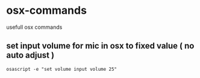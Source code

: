 # osx-commands
usefull osx commands

## set input volume for mic in osx to fixed value ( no auto adjust )
`osascript -e "set volume input volume 25"`
